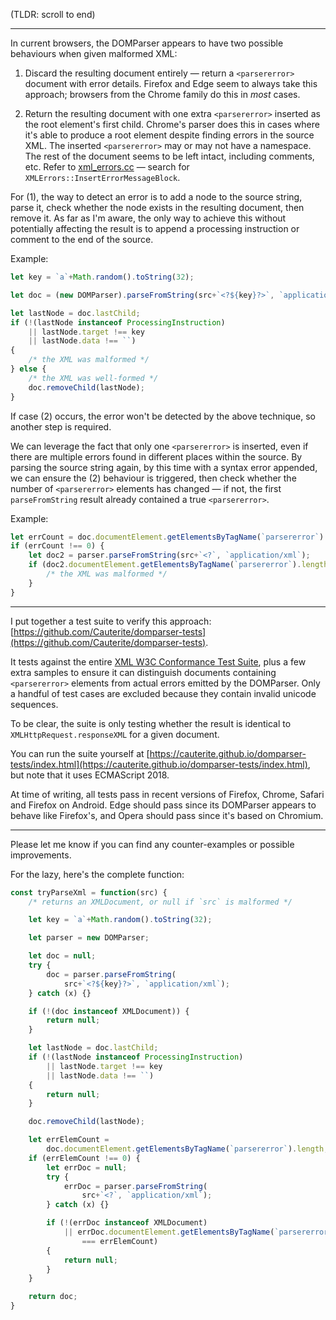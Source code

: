 (TLDR: scroll to end)

---

In current browsers, the DOMParser appears to have two possible behaviours when given malformed XML:

1. Discard the resulting document entirely — return a `<parsererror>` document with error details. Firefox and Edge seem to always take this approach; browsers from the Chrome family do this in *most* cases.

2. Return the resulting document with one extra `<parsererror>` inserted as the root element's first child. Chrome's parser does this in cases where it's able to produce a root element despite finding errors in the source XML. The inserted `<parsererror>` may or may not have a namespace. The rest of the document seems to be left intact, including comments, etc. Refer to [xml_errors.cc](https://cs.chromium.org/chromium/src/third_party/blink/renderer/core/xml/parser/xml_errors.cc) — search for `XMLErrors::InsertErrorMessageBlock`.

For (1), the way to detect an error is to add a node to the source string, parse it, check whether the node exists in the resulting document, then remove it. As far as I'm aware, the only way to achieve this without potentially affecting the result is to append a processing instruction or comment to the end of the source.

Example:

```javascript
let key = `a`+Math.random().toString(32);

let doc = (new DOMParser).parseFromString(src+`<?${key}?>`, `application/xml`);

let lastNode = doc.lastChild;
if (!(lastNode instanceof ProcessingInstruction)
	|| lastNode.target !== key
	|| lastNode.data !== ``)
{
	/* the XML was malformed */
} else {
	/* the XML was well-formed */
	doc.removeChild(lastNode);
}
```

If case (2) occurs, the error won't be detected by the above technique, so another step is required.

We can leverage the fact that only one `<parsererror>` is inserted, even if there are multiple errors found in different places within the source. By parsing the source string again, by this time with a syntax error appended, we can ensure the (2) behaviour is triggered, then check whether the number of `<parsererror>` elements has changed — if not, the first `parseFromString` result already contained a true `<parsererror>`.

Example:

```javascript
let errCount = doc.documentElement.getElementsByTagName(`parsererror`).length;
if (errCount !== 0) {
	let doc2 = parser.parseFromString(src+`<?`, `application/xml`);
	if (doc2.documentElement.getElementsByTagName(`parsererror`).length === errCount) {
		/* the XML was malformed */
	}
}
```

---

I put together a test suite to verify this approach: [https://github.com/Cauterite/domparser-tests](https://github.com/Cauterite/domparser-tests).

It tests against the entire [XML W3C Conformance Test Suite](https://www.w3.org/XML/Test/xmlconf-20080827.html), plus a few extra samples to ensure it can distinguish documents containing `<parsererror>` elements from actual errors emitted by the DOMParser. Only a handful of test cases are excluded because they contain invalid unicode sequences.

To be clear, the suite is only testing whether the result is identical to `XMLHttpRequest.responseXML` for a given document.

You can run the suite yourself at [https://cauterite.github.io/domparser-tests/index.html](https://cauterite.github.io/domparser-tests/index.html), but note that it uses ECMAScript 2018.

At time of writing, all tests pass in recent versions of Firefox, Chrome, Safari and Firefox on Android.
Edge should pass since its DOMParser appears to behave like Firefox's, and Opera should pass since it's based on Chromium.

---

Please let me know if you can find any counter-examples or possible improvements.

For the lazy, here's the complete function:

```javascript
const tryParseXml = function(src) {
	/* returns an XMLDocument, or null if `src` is malformed */

	let key = `a`+Math.random().toString(32);

	let parser = new DOMParser;

	let doc = null;
	try {
		doc = parser.parseFromString(
			src+`<?${key}?>`, `application/xml`);
	} catch (x) {}

	if (!(doc instanceof XMLDocument)) {
		return null;
	}

	let lastNode = doc.lastChild;
	if (!(lastNode instanceof ProcessingInstruction)
		|| lastNode.target !== key
		|| lastNode.data !== ``)
	{
		return null;
	}

	doc.removeChild(lastNode);

	let errElemCount =
		doc.documentElement.getElementsByTagName(`parsererror`).length;
	if (errElemCount !== 0) {
		let errDoc = null;
		try {
			errDoc = parser.parseFromString(
				src+`<?`, `application/xml`);
		} catch (x) {}

		if (!(errDoc instanceof XMLDocument)
			|| errDoc.documentElement.getElementsByTagName(`parsererror`).length
				=== errElemCount)
		{
			return null;
		}
	}

	return doc;
}
```
